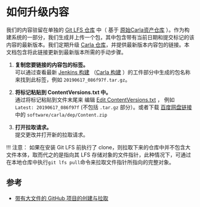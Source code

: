 # 如何升级内容

我们的内容驻留在单独的 [Git LFS 仓库](http://172.20.46.154:8090/traffic/Content) 中（ 基于 [原始Carla资产仓库](contentrepolink) ）。作为构建系统的一部分，我们生成并上传一个包，其中包含带有当前日期和提交标记的该内容的最新版本。我们定期升级 [Carla 仓库][carlarepolink]，并提供最新版本内容包的链接。本文档包含将此链接更新到最新版本所需的手动步骤。

1. **复制您要链接的内容包的标签。**<br>
   可以通过查看最新 [Jenkins 构建](http://172.21.108.56:8080/) （[Carla 构建](jenkinslink) ）的工件部分中生成的包名称来找到此标签，例如
   `20190617_086f97f.tar.gz`。

2. **将标记粘贴到 ContentVersions.txt 中。**<br>
   通过将标记粘贴到文件末尾来
编辑 [Edit ContentVersions.txt][cvlink] ，
   例如 `Latest: 20190617_086f97f` (不包括 `.tar.gz` 部分）。或者下载 [百度网盘链接](https://pan.baidu.com/s/1n2fJvWff4pbtMe97GOqtvQ?pwd=hutb) 中的 `software/carla/dep/Content.zip`

3. **打开拉取请求。**<br>
   提交更改并打开新的拉取请求。


!!! 注意：
   如果在安装 Git LFS 前执行了 clone，则拉取下来的仓库中并不包含大文件本体，取而代之的是指向其 LFS 存储对象的文件指针，此种情况下，可通过在本地仓库中执行`git lfs pull`命令来拉取文件指针所指向的完整对象。


[contentrepolink]: https://bitbucket.org/carla-simulator/carla-content
[carlarepolink]: https://github.com/carla-simulator/carla
[jenkinslink]: http://35.181.165.160:8080/blue/organizations/jenkins/carla-content/activity
[cvlink]: https://github.com/carla-simulator/carla/edit/master/Util/ContentVersions.txt


## 参考

* [带有大文件的 GitHub 项目的创建与拉取](https://blog.shipengx.com/archives/af0e9080.html)